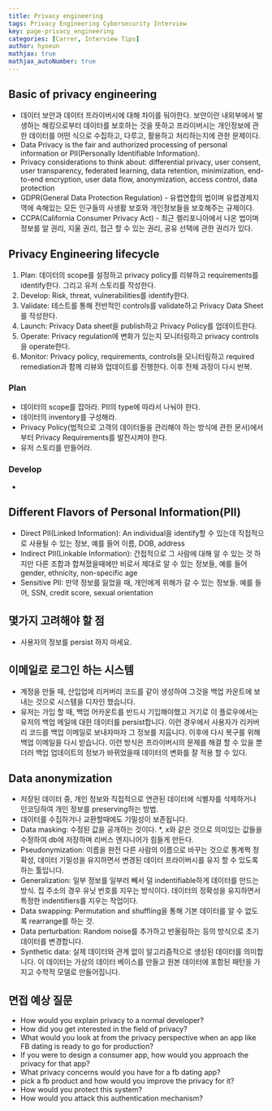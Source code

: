 ```yaml
---
title: Privacy engineering
tags: Privacy Engineering Cybersecurity Interview
key: page-privacy_engineering
categories: [Carrer, Interview Tips]
author: hyoeun
mathjax: true
mathjax_autoNumber: true
---
```


## Basic of privacy engineering
* 데이터 보안과 데이터 프라이버시에 대해 차이를 둬야한다. 보안이란 내외부에서 발생하는 해킹으로부터 데이터를 보호하는 것을 뜻하고 프라이버시는 개인정보에 관한 데이터를 어떤 식으로 수집하고, 다루고, 활용하고 처리하는지에 관한 문제이다.
* Data Privacy is the fair and authorized processing of personal information or PII(Personally Identifiable Information).
* Privacy considerations to think about: differential privacy, user consent, user transparency, federated learning, data retention, minimization, end-to-end encryption, user data flow, anonymization, access control, data protection
* GDPR(General Data Protection Regulation) - 유렵연합의 법이며 유렵경제지역에 속해있는 모든 인구들의 사생활 보호와 개인정보들을 보호해주는 규제이다.
* CCPA(California Consumer Privacy Act) - 최근 켈리포니아에서 나온 법이며 정보를 알 권리, 지울 권리, 접근 할 수 있는 권리, 공유 선택에 관한 권리가 있다.

## Privacy Engineering lifecycle
1. Plan: 데이터의 scope를 설정하고 privacy policy를 리뷰하고 requirements를 identify한다. 그리고 유저 스토리를 작성한다.
1. Develop: Risk, threat, vulnerabilities를 identify한다.
1. Validate: 테스트를 통해 전반적인 controls를 validate하고 Privacy Data Sheet를 작성한다.
1. Launch: Privacy Data sheet을 publish하고 Privacy Policy를 업데이트한다.
1. Operate: Privacy regulation에 변화가 있는지 모니터링하고 privacy controls을 operate한다.
1. Monitor: Privacy policy, requirements, controls을 모니터링하고 required remediation과 함께 리뷰와 업데이트를 진행한다. 이후 전체 과정이 다시 반복.

### Plan
* 데이터의 scope를 잡아라. PII의 type에 따라서 나눠야 한다.
* 데이터의 inventory를 구성해라.
* Privacy Policy(법적으로 고객의 데이터들을 관리해야 하는 방식에 관한 문서)에서부터 Privacy Requirements를 발전시켜야 한다.
* 유저 스토리를 만들어라. 

### Develop
* 

## Different Flavors of Personal Information(PII)
* Direct PII(Linked Information): An individual을 identify할 수 있는데 직접적으로 사용될 수 있는 정보, 예를 들어 이름, DOB, address
* Indirect PII(Linkable Information): 간접적으로 그 사람에 대해 알 수 있는 것 하지만 다른 조합과 합쳐졌을때에만 비로서 제대로 알 수 있는 정보들, 예를 들어 gender, ethnicity, non-specific age
* Sensitive PII: 만약 정보를 잃었을 때, 개인에게 위해가 갈 수 있는 정보들. 예를 들어, SSN, credit score, sexual orientation

## 몇가지 고려해야 할 점
* 사용자의 정보를 persist 하지 마세요.

## 이메일로 로그인 하는 시스템
* 계정을 만들 때, 산입업에 리커버리 코드를 같이 생성하여 그것을 백업 카운트에 보내는 것으로 시스템을 디자인 했습니다.
* 유저는 가입 할 때, 백업 어카운트를 반드시 기입해야했고 거기로 이 플로우에서는 유저의 백업 메일에 대한 데이터를 persist합니다. 이런 경우에서 사용자가 리커버리 코드를 백업 이메일로 보내자마자 그 정보를 지웁니다. 이후에 다시 복구를 위해 백업 이메일을 다시 받습니다. 이런 방식은 프라이버시의 문제를 해결 할 수 있을 뿐더러 백업 업데이트의 정보가 바뀌었을때 데이터의 변화를 잘 적용 할 수 있다.

## Data anonymization
* 저장된 데이터 중, 개인 정보와 직접적으로 연관된 데이터에 식별자를 삭제하거나 인코딩하여 개인 정보를 preserving하는 방법.
* 데이터를 수집하거나 교환할때에도 기밀성이 보존됩니다.
* Data masking: 수정된 값을 공개하는 것이다. *, x와 같은 것으로 의미있는 값들을 수정하여 db에 저장하며 리버스 엔지니어가 힘들게 만든다.
* Pseudonymization: 이름을 완전 다른 사람의 이름으로 바꾸는 것으로 통계쩍 정확성, 데이터 기밀성을 유지하면서 변경된 데이터 프라이버시를 유지 할 수 있도록 하는 툴입니다.
* Generalization: 일부 정보를 일부러 빼서 덜 indentifiable하게 데이터를 만드는 방식. 집 주소의 경우 유닛 번호를 지우는 방식이다. 데이터의 정확성을 유지하면서 특정한 indentifiers를 지우는 작업이다.
* Data swapping: Permutation and shuffling을 통해 기본 데이터를 알 수 없도록 rearrange를 하는 것.
* Data perturbation: Random noise를 추가하고 반올림하는 등의 방식으로 초기 데이터를 변경합니다.
* Synthetic data: 실제 데이터와 관계 없이 알고리즘적으로 생성된 데이터를 의미합니다. 이 데이터는 가상의 데이터 베이스를 만들고 원본 데이터에 포함된 패턴을 가지고 수학적 모델로 만들어집니다.

## 면접 예상 질문
* How would you explain privacy to a normal developer?
* How did you get interested in the field of privacy?
* What would you look at from the privacy perspective when an app like FB dating is ready to go for production?
* If you were to design a consumer app, how would you approach the privacy for that app?
* What privacy concerns would you have for a fb dating app?
* pick a fb product and how would you improve the privacy for it?
* How would you protect this system?
* How would you attack this authentication mechanism?

